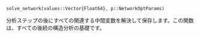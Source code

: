 ```
solve_network(values::Vector{Float64}, p::NetworkOptParams)
```

分析ステップの後にすべての関連する中間変数を解決して保存します。この関数は、すべての後続の構造分析の基礎です。

